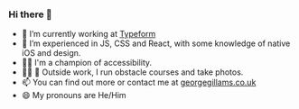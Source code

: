 ### Hi there 👋

- 🔭 I’m currently working at [Typeform](https://typeform.com/)
- 🌱 I’m experienced in JS, CSS and React, with some knowledge of native iOS and design.
- 👨‍🦯 I'm a champion of accessibility.
- 🏃‍♂️ 📸 Outside work, I run obstacle courses and take photos.
- 📫 You can find out more or contact me at [georgegillams.co.uk](https://www.georgegillams.co.uk/?utm_source=GitHub&utm_medium=README)
- 😄 My pronouns are He/Him
